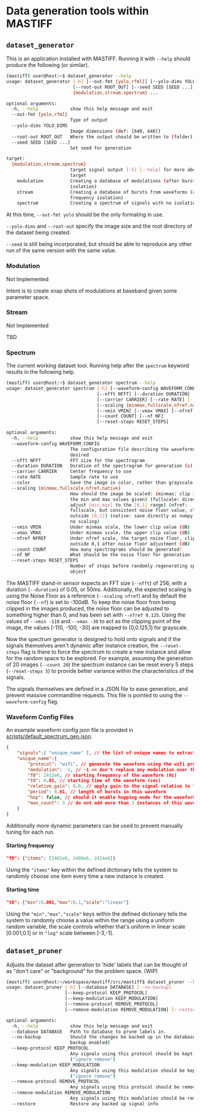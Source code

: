 # Data generation tools within MASTIFF

## `dataset_generator`

This is an application installed with MASTIFF. Running it with `--help` should produce the following (or similar).

```bash
(mastiff) user@host:~$ dataset_generator --help
usage: dataset_generator [-h] [--out-fmt {yolo,rfml}] [--yolo-dims YOLO_DIMS]
                         [--root-out ROOT_OUT] [--seed SEED [SEED ...]]
                         {modulation,stream,spectrum} ...

optional arguments:
  -h, --help            show this help message and exit
  --out-fmt {yolo,rfml}
                        Type of output
  --yolo-dims YOLO_DIMS
                        Image dimensions (def: [640, 640])
  --root-out ROOT_OUT   Where the output should be written to (folder)
  --seed SEED [SEED ...]
                        Set seed for generation

target:
  {modulation,stream,spectrum}
                        target signal output [-h] [--help] for more about the
                        target
    modulation          Creating a database of modulations (after burst
                        isolation)
    stream              Creating a database of bursts from waveforms (after
                        frequency isolation)
    spectrum            Creating a spectrum of signals with no isolation
```


At this time, `--out-fmt yolo` should be the only formating in use.

`--yolo-dims` and `--root-out` specify the image size and the root directory of the dataset being created.

`--seed` is still being incorporated, but should be able to reproduce any other run of the same version with the same value.

### Modulation

Not Implemented

Intent is to create snap shots of modulations at baseband given some parameter space.


### Stream

Not Implemented

TBD

### Spectrum

The current working dataset tool. Running help after the `spectrum` keyword results in the following help.

```bash
(mastiff) user@host:~$ dataset_generator spectrum --help
usage: dataset_generator spectrum [-h] [--waveform-config WAVEFORM_CONFIG]
                                  [--nfft NFFT] [--duration DURATION]
                                  [--carrier CARRIER] [--rate RATE] [--color]
                                  [--scaling {minmax,fullscale,nfref,native}]
                                  [--vmin VMIN] [--vmax VMAX] [--nfref NFREF]
                                  [--count COUNT] [--nf NF]
                                  [--reset-steps RESET_STEPS]

optional arguments:
  -h, --help            show this help message and exit
  --waveform-config WAVEFORM_CONFIG
                        The configuration file describing the waveforms
                        desired
  --nfft NFFT           FFT size for the spectrogram
  --duration DURATION   Duration of the spectrogram for generation (s)
  --carrier CARRIER     Center frequency to use
  --rate RATE           Sample rate to use
  --color               Save the image in color, rather than grayscale
  --scaling {minmax,fullscale,nfref,native}
                        How should the image be scaled: (minmax: clip in dB by
                        the min and max values given) (fullscale: directly
                        adjust [min,max] to the [0,1] range) (nfref:
                        fullscale, but consistent noise floor value, clip
                        outside [0,1]) (native: save directly as numpy array,
                        no scaling)
  --vmin VMIN           Under minmax scale, the lower clip value (dB)
  --vmax VMAX           Under minmax scale, the upper clip value (dB)
  --nfref NFREF         Under nfref scale, the target noise floor, clips
                        outside 0,1 after noise floor adjustment (dB)
  --count COUNT         How many spectrograms should be generated?
  --nf NF               What should be the noise floor for generation
  --reset-steps RESET_STEPS
                        Number of steps before randomly regenerating specturm
                        object
```

The MASTIFF stand-in sensor expects an FFT size (`--nfft`) of 256, with a duration (`--duration`) of 0.05, or 50ms.
Additionally, the expected scaling is using the Noise Floor as a reference (`--scaling nfref`) and by default the noise floor (`--nf`) is set to -100dB.
To keep the noise floor from being clipped in the images produced, the noise floor can be adjusted to something higher than 0, and has been set with `--nfref 0.125`.
Using the values of `--vmin -110` and `--vmax -30` to act as the clipping point of the image, the values [-110, -100, -30] are mapped to [0,0.125,1] for grayscale.

Now the spectrum generator is designed to hold onto signals and if the signals themselves aren't dynamic after instance creation, the `--reset-steps` flag is there
to force the spectrum to create a new instance and allow for the random space to be explored. For example, assuming the generation of 20 images (`--count 20`) the
spectrum instance can be reset every 5 steps (`--reset-steps 5`) to provide better variance within the characteristics of the signals.

The signals themselves are defined in a JSON file to ease generation, and prevent massive commandline requests. This file is pointed to using the `--waveform-config` flag.

### Waveform Config Files

An example waveform config json file is provided in [scripts/default_spectrum_gen.json](scripts/default_spectrum_gen.json).

```json
{
    "signals":[ "unique_name" ], // the list of unique names to extract further down
    "unique_name":{
        "protocol": "wifi", // generate the waveform using the wifi protocol scripts
        "modulation": -1, // -1 == don't replace any modulation over the base protocol
        "f0": 2412e6, // starting frequency of the waveform (Hz)
        "t0": 0.01, // starting time of the waveform (sec)
        "relative_gain": 0.0, // apply gain to the signal relative to the noise floor (dB)
        "period": 0.01, // length of bursts in this waveform
        "hop": false, // should it enable hopping mode for the waveform
        "max_count": 3 // do not add more than 3 instances of this waveform to the spectrum
    }
}
```

Additionally more dynamic parameters can be used to prevent manually tuning for each run.

#### Starting frequency
```json
"f0": {"items": [2402e6, 2408e6, 2414e6]}
```
Using the `"items"` key within the defined dictionary tells the system to randomly choose one item every time a new instance is created.

#### Starting time
```json
"t0": {"min":0.001,"max":0.1,"scale":"linear"}
```
Using the `"min","max","scale"` keys within the defined dictionary tells the system to randomly choose a value within the range using a uniform random variable, the scale controls whether that's uniform in linear scale [0.001,0.1] or in `"log"` scale between [-3,-1].

## `dataset_pruner`

Adjusts the dataset after generation to 'hide' labels that can be thought of as "don't care" or "background" for the problem space. (WIP)


```bash
(mastiff) user@host:~/workspace/mastiff/src/mastiff$ dataset_pruner --help
usage: dataset_pruner [-h] [--database DATABASE] [--no-backup]
                      [--keep-protocol KEEP_PROTOCOL]
                      [--keep-modulation KEEP_MODULATION]
                      [--remove-protocol REMOVE_PROTOCOL]
                      [--remove-modulation REMOVE_MODULATION] [--restore]

optional arguments:
  -h, --help            show this help message and exit
  --database DATABASE   Path to database to prune labels in.
  --no-backup           Should the changes be backed up in the database (def:
                        backup enabled)
  --keep-protocol KEEP_PROTOCOL
                        Any signals using this protocol should be kept
                        ("ignore remove")
  --keep-modulation KEEP_MODULATION
                        Any signals using this modulation should be kept
                        ("ignore remove")
  --remove-protocol REMOVE_PROTOCOL
                        Any signals using this protocol should be removed
  --remove-modulation REMOVE_MODULATION
                        Any signals using this modulation should be removed
  --restore             Restore any backed up signal info
```

